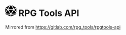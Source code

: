 
# <img src="dice-d20-solid.svg" width="35" height="35" alt="RPG Tools API"/> RPG Tools API

Mirrored from https://gitlab.com/rpg_tools/rpgtools-api